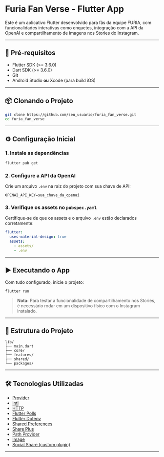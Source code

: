 # **Furia Fan Verse - Flutter App**

Este é um aplicativo Flutter desenvolvido para fãs da equipe FURIA, com funcionalidades interativas como enquetes, integração com a API da OpenAI e compartilhamento de imagens nos Stories do Instagram.

---

## 🚀 Pré-requisitos

- Flutter SDK (>= 3.6.0)  
- Dart SDK (>= 3.6.0)  
- Git  
- Android Studio **ou** Xcode (para build iOS)

---

## 📦 Clonando o Projeto

```bash
git clone https://github.com/seu_usuario/furia_fan_verse.git
cd furia_fan_verse
```

---

## ⚙️ Configuração Inicial

### 1. Instale as dependências

```bash
flutter pub get
```

### 2. Configure a API da OpenAI

Crie um arquivo `.env` na raiz do projeto com sua chave de API:

```env
OPENAI_API_KEY=sua_chave_da_openai
```

### 3. Verifique os assets no `pubspec.yaml`

Certifique-se de que os assets e o arquivo `.env` estão declarados corretamente:

```yaml
flutter:
  uses-material-design: true
  assets:
    - assets/
    - .env
```

---

## ▶️ Executando o App

Com tudo configurado, inicie o projeto:

```bash
flutter run
```

> **Nota:** Para testar a funcionalidade de compartilhamento nos Stories, é necessário rodar em um dispositivo físico com o Instagram instalado.

---

## 📁 Estrutura do Projeto

```
lib/
├── main.dart
├── core/
├── features/
├── shared/
└── packages/
```

---

## 🛠️ Tecnologias Utilizadas

- [Provider](https://pub.dev/packages/provider)  
- [Intl](https://pub.dev/packages/intl)  
- [HTTP](https://pub.dev/packages/http)  
- [Flutter Polls](https://pub.dev/packages/flutter_polls)  
- [Flutter Dotenv](https://pub.dev/packages/flutter_dotenv)  
- [Shared Preferences](https://pub.dev/packages/shared_preferences)  
- [Share Plus](https://pub.dev/packages/share_plus)  
- [Path Provider](https://pub.dev/packages/path_provider)  
- [Image](https://pub.dev/packages/image)  
- [Social Share (custom plugin)](/packages/social_share)

---
